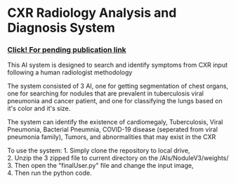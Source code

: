 <h1>CXR Radiology Analysis and Diagnosis System</h1>
<h3><a href="https://docs.google.com/document/d/1ldRoRRxRz9ph8bmy1dLY7EQV_0L_nKH3SaLkskXBSEQ/edit?usp=sharing">Click! For pending publication link</a></h3>
<p>This AI system is designed to search and identify symptoms from CXR input following a human radiologist methodology</p>
<p>The system consisted of 3 AI, one for getting segmentation of chest organs, one for searching for nodules that are prevalent in tuberculosis viral pneumonia and cancer patient, and one for classifying the lungs based on it's color and it's size.</p>
<p>The system can identify the existence of cardiomegaly, Tuberculosis, Viral Pneumonia, Bacterial Pneumnia, COVID-19 disease (seperated from viral pneumonia family), Tumors, and abnormalities that may exist in the CXR</p>
<p>To use the system:
  1. Simply clone the repository to local drive, </br>
  2. Unzip the 3 zipped file to current directory on the /AIs/NoduleV3/weights/ </br>
  3. Then open the "finalUser.py" file and change the input image,</br>
  4. Then run the python code.</p>
